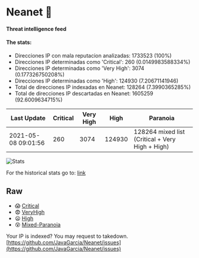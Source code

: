 # Neanet :hocho:
#### Threat intelligence feed
#### The stats:

- Direcciones IP con mala reputacion analizadas: 1733523 (100%)
- Direcciones IP determinadas como 'Critical':  260 (0.0149983588334%)
- Direcciones IP determinadas como 'Very High':  3074 (0.177326750208%)
- Direcciones IP determinadas como 'High':  124930 (7.20671141946)
- Total de direcciones IP indexadas en Neanet:  128264 (7.3990365285%)
- Total de direcciones IP descartadas en Neanet:  1605259 (92.6009634715%)

| Last Update | Critical | Very High | High | Paranoia |
| --- | --- | --- | --- | --- |
| 2021-05-08 09:01:56 | 260 | 3074 | 124930 | 128264 mixed list (Critical + Very High + High)|

![Stats](https://docs.google.com/spreadsheets/d/e/2PACX-1vSnaNMIXVabIpDJjufMlzH7poXnshF3mgd8Is1g9ytUEzVsP5my4Trn8f-xkoLLQ38xpL3HtmUexLo6/pubchart?oid=501124687&format=image)

For the historical stats go to: [link](/stats.csv)
## Raw
- :scream: [Critical](https://raw.githubusercontent.com/JavaGarcia/Neanet/master/blacklists/neanet_critical.txt)
- :fearful: [VeryHigh](https://raw.githubusercontent.com/JavaGarcia/Neanet/master/blacklists/neanet_veryHigh.txtt)
- :frowning: [High](https://raw.githubusercontent.com/JavaGarcia/Neanet/master/blacklists/neanet_high.txt)
- :dizzy_face: [Mixed-Paranoia](https://raw.githubusercontent.com/JavaGarcia/Neanet/master/blacklists/neanet_all.txt)


Your IP is indexed? You may request to takedown. [https://github.com/JavaGarcia/Neanet/issues](https://github.com/JavaGarcia/Neanet/issues)






































































































































































































































































































































































































































































































































































































































































































































































































































































































































































































































































































































































































































































































































































































































































































































































































































































































































































































































































































































































































































































































































































































































































































































































































































































































































































































































































































































































































































































































































































































































































































































































































































































































































































































































































































































































































































































































































































































































































































































































































































































































































































































































































































































































































































































































































































































































































































































































































































































































































































































































































































































































































































































































































































































































































































































































































































































































































































































































































































































































































































































































































































































































































































































































































